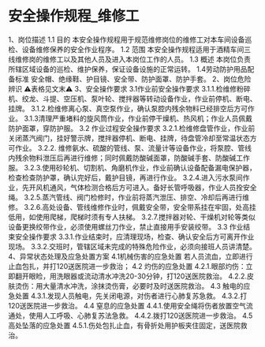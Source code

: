 # 安全操作规程_维修工

1、岗位描述
1.1 目的
本安全操作规程用于规范维修岗位的维修工对本车间设备巡检、设备维修保养的安全作业程序。
1.2 范围
本安全操作规程适用于酒精车间三线维修岗的维修工以及其他人员及进入本岗位工作的人员。
1.3 概述
本岗位负责所辖区域设备的巡检、维护保养，保证设备设施的正常运转。
1.4劳动防护用品配备标准
安全帽、绝缘鞋、护目镜、安全带、防护面罩、防护手套。
2、岗位危险辨识
⚠️表格见文末⚠️
3、安全操作要求
3.1作业前安全操作要求
3.1.1.检维修粉碎机、绞龙、斗提、空压机、泵叶轮、搅拌器等转动设备作业，作业前停机、断电、挂牌。
3.1.2.检维修离心泵、真空泵作业，确认泵腔内残余物料已经排空后方可作业。
3.1.3清理严重堵料的旋风筒作业，作业前停干燥机、热风机；作业人员佩戴防护面罩，穿防护服。
3.2 作业过程安全操作要求
3.2.1.检维修盘管作业，作业前关闭蒸汽阀门，挂好警示牌，搅拌器停机、断电、挂牌，待盘管冷却至常温状态方可作业。
3.2.2. 维修氨水、硫酸的管线、泵、流量计等设备作业，将泵腔、管线内残余物料泄压后再进行维修；同时佩戴防酸碱面罩，防酸碱手套、防酸碱工作服。
3.2.3.使用砂轮机、切割机、角磨机作业，作业前确认设备配备漏电保护器，检查检查防护罩，确认完好后，戴护目镜，再进行作业。
3.2.4.进入污水泵间作业，先开风机通风，气体检测合格后方可进入。备好长管呼吸器，作业人员拴安全绳。
3.2.5.蒸汽管线、阀门检修时，作业前将蒸汽泄压、排空、冷却后再进行维修。
3.2.6.高处设备、管线维修作业时，佩戴安全带，安全带系挂在牢固，处高挂低用，如使用爬梯，爬梯时须有专人扶梯。
3.2.7.搅拌器对轮、干燥机对轮等类似设备更换绞带作业，必须使用螺丝刀作业，禁止直接用手安装绞带。
3.3 作业结束安全操作要求
3.3.1.作业结束时，应清理现场，检查、确认安全后方可离开作业现场。
3.3.2.交班时，管辖区域未完成的特殊危险作业，必须向接班人员讲清楚。
4、异常状态处理及应急处置方案
4.1机械伤害的应急处置
若人员流血，立即进行止血包扎，并打120送医院进一步救治；
4.2 灼伤的应急处置
4.2.1.眼部灼伤：立即翻开眼睑，用洗眼器或流动清水冲洗20-30分钟，打120送医院救治。
4.2.2.皮肤烫伤：用大量清水冲洗，涂抹烫伤膏，必要时及时送医院救治。
4.3 触电的应急处置
4.3.1.发现人员触电，先关闭电源，对伤者进行心肺复苏急救。
4.3.2.打120送医院进一步救治。
4.4 窒息的应急处置
4.4.1.使用安全绳将伤者放置空气流通处，使用人工呼吸、心肺复苏法急救。
4.4.2.拨打120送医院进一步救治。
4.5 高处坠落的应急处置
4.5.1.伤处包扎止血，有骨折处用护板夹住固定，送医院救治。